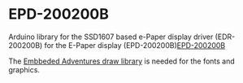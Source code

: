 # EPD-200200B
Arduino library for the SSD1607 based e-Paper display driver (EDR-200200B) for the E-Paper display (EPD-200200B)<a href="http://www.embeddedadventures.com./epaper_display_%20EPD-200200B.html">EPD-200200B</a>

The <a href="https://github.com/embeddedadventures/draw">Embbeded Adventures draw library</a> is needed for the fonts and graphics. 
